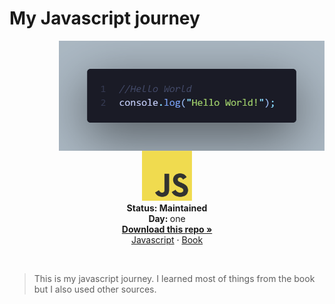# **My Javascript journey**

<img align="right" src="./preview.png" alt="Hello World in javascript" width="425">

<p align="center">
   <img src="./jslogo.png" alt="Javascript logo" width="80">
   <br />
   <strong>Status: Maintained</strong>
   <br />
   <strong>Day: </strong>one
   <br />
   <a href="https://github.com/ssimondev/javascript-journey/archive/refs/heads/main.zip"><strong>Download this repo »</strong></a>
   <br />
   <a href="https://www.javascript.com/">Javascript</a>
   ·
   <a href="https://www.knihydobrovsky.cz/kniha/javascript-okamzite-ovladnete-javascript-za-vikend-333420605">Book</a>
  </p>
</p>
</br>

> This is my javascript journey. I learned most of things from the book but I also used other sources. 